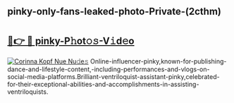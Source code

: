 ## pinky-only-fans​-leaked-photo​-Private-(2cthm)


# <h2><a href="https://mediaupload.pro?title=pinky&ref=git">🔗👉 🔴 pinky-P𝚑ot𝚘𝚜-V𝚒d𝚎o</a></h2>

[![Corinna Kopf Nue Nu𝚍e𝚜](https://i.imgur.com/0qMVB7G.gif)](https://mediaupload.pro?title=pinky&ref=git)
Online-influencer-pinky,known-for-publishing-dance-and-lifestyle-content,-including-performances-and-vlogs-on-social-media-platforms.Brilliant-ventriloquist-assistant-pinky,celebrated-for-their-exceptional-abilities-and-accomplishments-in-assisting-ventriloquists.  